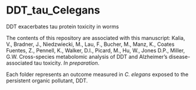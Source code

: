 # DDT_tau_Celegans
DDT exacerbates tau protein toxicity in worms

The contents of this repository are associated with this manuscript:
Kalia, V., Bradner, J., Niedzwiecki, M., Lau, F., Bucher, M., Manz, K., Coates Fuentes, Z., Pennell, K., Walker, D.I., Picard, M., Hu, W., Jones D.P., Miller, G.W. Cross-species metabolomic analysis of DDT and Alzheimer’s disease-associated tau toxicity. *In preparation*.

Each folder represents an outcome measured in *C. elegans* exposed to the persistent organic pollutant, DDT. 


